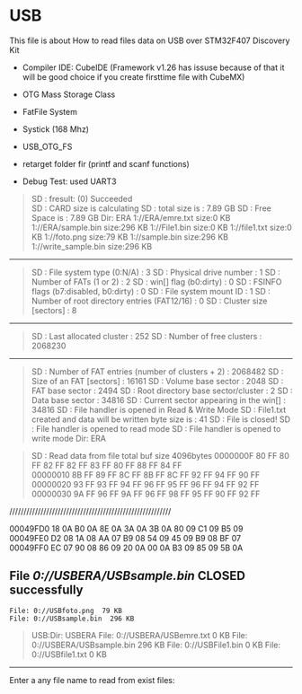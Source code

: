# USB 

This file is about How to read files data on USB over STM32F407 Discovery Kit

  - Compiler IDE: CubeIDE  (Framework v1.26 has issuse because of that it will be good choice if you create firsttime file with CubeMX)
  
  - OTG Mass Storage Class
  - FatFile System
  - Systick (168 Mhz)
  - USB_OTG_FS
  - retarget folder fir (printf and scanf functions)
  - Debug Test: used UART3  
 
 
>SD : fresult: (0) Succeeded  
>SD : CARD size is calculating 
>SD : total size is : 7.89 GB 
>SD : Free Space is : 7.89 GB 
Dir: ERA
1://ERA/emre.txt size:0 KB 
1://ERA/sample.bin size:296 KB 
1://File1.bin size:0 KB 
1://file1.txt size:0 KB 
1://foto.png size:79 KB 
1://sample.bin size:296 KB 
1://write_sample.bin size:296 KB 
-----------------------------------------------------------------------
>SD : File system type (0:N/A) : 3
>SD : Physical drive number : 1
>SD : Number of FATs (1 or 2) : 2
>SD : win[] flag (b0:dirty) : 0
>SD : FSINFO flags (b7:disabled, b0:dirty) : 0
>SD : File system mount ID : 1
>SD : Number of root directory entries (FAT12/16) : 0
>SD : Cluster size [sectors] : 8
-----------------------------------------------------------------------
>SD : Last allocated cluster : 252
>SD : Number of free clusters : 2068230
-----------------------------------------------------------------------
>SD : Number of FAT entries (number of clusters + 2) : 2068482
>SD : Size of an FAT [sectors] : 16161
>SD : Volume base sector : 2048
>SD : FAT base sector : 2494
>SD : Root directory base sector/cluster : 2
>SD : Data base sector : 34816
>SD : Current sector appearing in the win[] : 34816
>SD : File handler is opened in Read & Write Mode
>SD : File1.txt created and data will be written  byte size is : 41 
>SD : File is closed!
>SD : File handler is opened to read mode
>SD : File handler is opened to write mode
Dir: ERA

>SD : Read data from file total buf size 4096bytes
0000000F 80 FF 80 FF 82 FF 82 FF 83 FF 80 FF 88 FF 84 FF  
00000010 8B FF 89 FF 8C FF 8B FF 8C FF 92 FF 94 FF 90 FF  
00000020 93 FF 93 FF 94 FF 96 FF 95 FF 96 FF 94 FF 92 FF  
00000030 9A FF 96 FF 9A FF 96 FF 98 FF 95 FF 90 FF 92 FF  

 
 
/////////////////////////////////////////////////////////
 
 
 
00049FD0 18 0A B0 0A 8E 0A 3A 0A 3B 0A 80 09 C1 09 B5 09  
00049FE0 D2 08 1A 08 AA 07 B9 08 54 09 45 09 B9 08 BF 07  
00049FF0 EC 07 90 08 86 09 20 0A 00 0A B3 09 85 09 5B 0A

File *0://USBERA/USBsample.bin* CLOSED successfully
-----------------------------
	File: 0://USBfoto.png  79 KB
	File: 0://USBsample.bin  296 KB

>USB:Dir: USBERA
	File: 0://USBERA/USBemre.txt  0 KB
	File: 0://USBERA/USBsample.bin  296 KB
	File: 0://USBFile1.bin  0 KB
	File: 0://USBfile1.txt  0 KB
-----------------------------
Enter a any file name to read from exist files:



